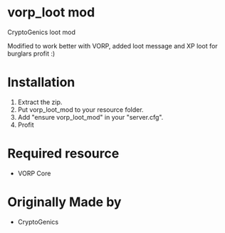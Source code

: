 # vorp_loot mod
CryptoGenics loot mod 

Modified to work better with VORP, added loot message and XP loot for burglars profit :)

# Installation
1. Extract the zip.
2. Put vorp_loot_mod to your resource folder.
4. Add "ensure vorp_loot_mod" in your "server.cfg".
5. Profit

# Required resource
- VORP Core

# Originally Made by
- CryptoGenics
